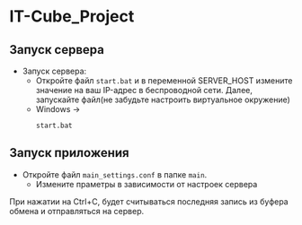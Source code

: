 # IT-Cube_Project
## Запуск сервера
* Запуск сервера:
  * Откройте файл ```start.bat``` и в переменной SERVER_HOST измените значение на ваш IP-адрес в беспроводной сети. Далее, запускайте файл(не забудьте настроить виртуальное окружение)
  * Windows -> 
    ```batch
    start.bat
    ```
## Запуск приложения
* Откройте файл ```main_settings.conf``` в папке ```main```.
  * Измените праметры в зависимости от настроек сервера

При нажатии на Ctrl+C, будет считываться последняя запись из буфера обмена и отправляться на сервер.